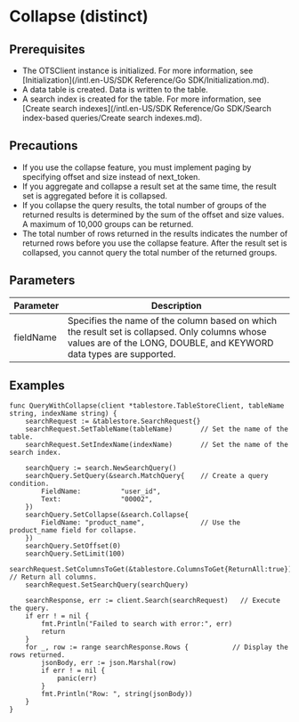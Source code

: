 # Collapse \(distinct\)

## Prerequisites

-   The OTSClient instance is initialized. For more information, see [Initialization](/intl.en-US/SDK Reference/Go SDK/Initialization.md).
-   A data table is created. Data is written to the table.
-   A search index is created for the table. For more information, see [Create search indexes](/intl.en-US/SDK Reference/Go SDK/Search index-based queries/Create search indexes.md).

## Precautions

-   If you use the collapse feature, you must implement paging by specifying offset and size instead of next\_token.
-   If you aggregate and collapse a result set at the same time, the result set is aggregated before it is collapsed.
-   If you collapse the query results, the total number of groups of the returned results is determined by the sum of the offset and size values. A maximum of 10,000 groups can be returned.
-   The total number of rows returned in the results indicates the number of returned rows before you use the collapse feature. After the result set is collapsed, you cannot query the total number of the returned groups.

## Parameters

|Parameter|Description|
|---------|-----------|
|fieldName|Specifies the name of the column based on which the result set is collapsed. Only columns whose values are of the LONG, DOUBLE, and KEYWORD data types are supported.|

## Examples

```
func QueryWithCollapse(client *tablestore.TableStoreClient, tableName string, indexName string) {
    searchRequest := &tablestore.SearchRequest{}
    searchRequest.SetTableName(tableName)       // Set the name of the table.
    searchRequest.SetIndexName(indexName)       // Set the name of the search index.

    searchQuery := search.NewSearchQuery()
    searchQuery.SetQuery(&search.MatchQuery{    // Create a query condition.
        FieldName:          "user_id",
        Text:               "00002",
    })
    searchQuery.SetCollapse(&search.Collapse{
        FieldName: "product_name",              // Use the product_name field for collapse.
    })
    searchQuery.SetOffset(0)
    searchQuery.SetLimit(100)
    searchRequest.SetColumnsToGet(&tablestore.ColumnsToGet{ReturnAll:true}) // Return all columns.
    searchRequest.SetSearchQuery(searchQuery)

    searchResponse, err := client.Search(searchRequest)   // Execute the query.
    if err ! = nil {
        fmt.Println("Failed to search with error:", err)
        return
    }
    for _, row := range searchResponse.Rows {           // Display the rows returned.
        jsonBody, err := json.Marshal(row)
        if err ! = nil {
            panic(err)
        }
        fmt.Println("Row: ", string(jsonBody))
    }
}
```

